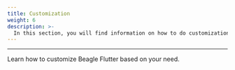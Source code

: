 ```yaml
---
title: Customization
weight: 6
description: >-
  In this section, you will find information on how to do customizations in Beagle Flutter.
---
```


---

Learn how to customize Beagle Flutter based on your need.
